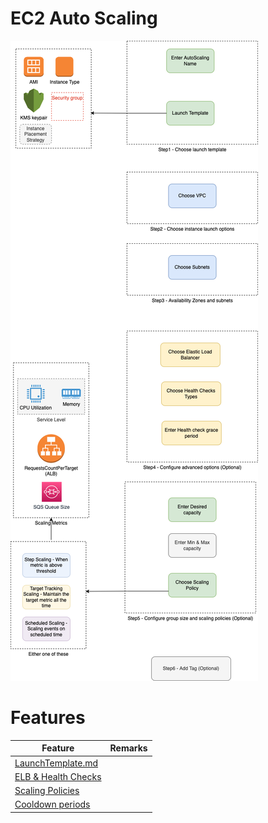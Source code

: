 # EC2 Auto Scaling

![](assets/EC2-ASG-Creation-Steps.png)

# Features

| Feature                                       | Remarks |
|-----------------------------------------------|---------|
| [LaunchTemplate.md](LaunchTemplate.md) |         |
| [ELB & Health Checks](HealthChecks.md)        |         |
| [Scaling Policies](../ScalingPolicies.md)        |         |
| [Cooldown periods](../CoolingPeriods.md)         |         |